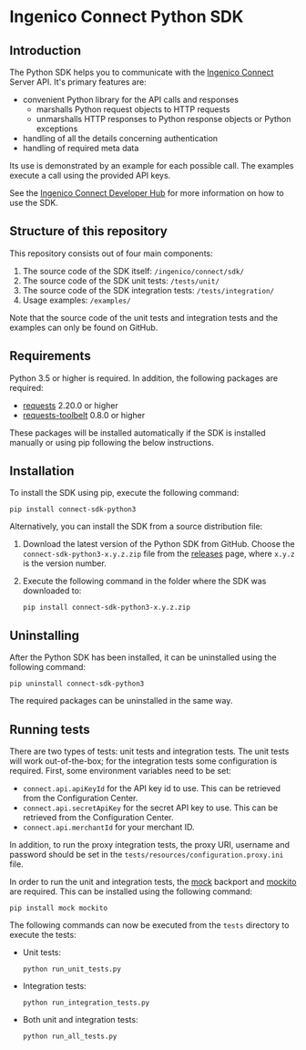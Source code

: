 # Ingenico Connect Python SDK

## Introduction

The Python SDK helps you to communicate with the [Ingenico Connect](https://epayments.developer-ingenico.com/) Server API. It's primary features are:

* convenient Python library for the API calls and responses
    * marshalls Python request objects to HTTP requests
    * unmarshalls HTTP responses to Python response objects or Python exceptions
* handling of all the details concerning authentication
* handling of required meta data

Its use is demonstrated by an example for each possible call. The examples execute a call using the provided API keys. 

See the [Ingenico Connect Developer Hub](https://epayments.developer-ingenico.com/documentation/sdk/server/python/) for more information on how to use the SDK.

## Structure of this repository

This repository consists out of four main components:

1. The source code of the SDK itself: `/ingenico/connect/sdk/` 
2. The source code of the SDK unit tests: `/tests/unit/`
3. The source code of the SDK integration tests: `/tests/integration/`
4. Usage examples: `/examples/`

Note that the source code of the unit tests and integration tests and the examples can only be found on GitHub.

## Requirements

Python 3.5 or higher is required. In addition, the following packages are required:

* [requests](https://requests.readthedocs.io/) 2.20.0 or higher
* [requests-toolbelt](https://toolbelt.readthedocs.io/) 0.8.0 or higher

These packages will be installed automatically if the SDK is installed manually or using pip following the below instructions.

## Installation

To install the SDK using pip, execute the following command:

    pip install connect-sdk-python3

Alternatively, you can install the SDK from a source distribution file:

1. Download the latest version of the Python SDK from GitHub. Choose the `connect-sdk-python3-x.y.z.zip` file from the [releases](https://github.com/Ingenico-ePayments/connect-sdk-python3/releases) page, where `x.y.z` is the version number.
2. Execute the following command in the folder where the SDK was downloaded to:
    
    ```
    pip install connect-sdk-python3-x.y.z.zip
    ```

## Uninstalling

After the Python SDK has been installed, it can be uninstalled using the following command:

    pip uninstall connect-sdk-python3

The required packages can be uninstalled in the same way.

## Running tests 

There are two types of tests: unit tests and integration tests. The unit tests will work out-of-the-box; for the integration tests some configuration is required.
First, some environment variables need to be set:
* `connect.api.apiKeyId` for the API key id to use. This can be retrieved from the Configuration Center.
* `connect.api.secretApiKey` for the secret API key to use. This can be retrieved from the Configuration Center.
* `connect.api.merchantId` for your merchant ID.

In addition, to run the proxy integration tests, the proxy URI, username and password should be set in the `tests/resources/configuration.proxy.ini` file.

In order to run the unit and integration tests, the [mock](https://pypi.python.org/pypi/mock) backport and [mockito](https://pypi.python.org/pypi/mockito) are required. This can be installed using the following command:

    pip install mock mockito

The following commands can now be executed from the `tests` directory to execute the tests:
* Unit tests:
    
    ```
    python run_unit_tests.py
    ```
* Integration tests:
    
    ```
    python run_integration_tests.py
    ```
* Both unit and integration tests:
    
    ```
    python run_all_tests.py
    ```
